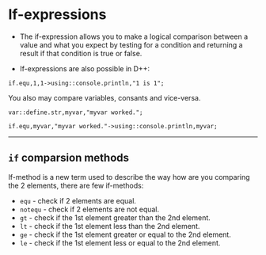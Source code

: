 # If-expressions
- The if-expression allows you to make a logical comparison between a value and what you expect by testing for a condition and returning a result if that condition is true or false.

- If-expressions are also possible in D++:

```pawn
if.equ,1,1->using::console.println,"1 is 1";
```

You also may compare variables, consants and vice-versa.

```pawn
var::define.str,myvar,"myvar worked.";

if.equ,myvar,"myvar worked."->using::console.println,myvar;
```

---------------------------------------------------------------------------------------------------------

## `if` comparsion methods

If-method is a new term used to describe the way how are you comparing the 2 elements, there are few if-methods:

- `equ` - check if 2 elements are equal.
- `notequ` - check if 2 elements are not equal.
- `gt` - check if the 1st element greater than the 2nd element.
- `lt` - check if the 1st element less than the 2nd element.
- `ge` - check if the 1st element greater or equal to the 2nd element.
- `le` - check if the 1st element less or equal to the 2nd element.